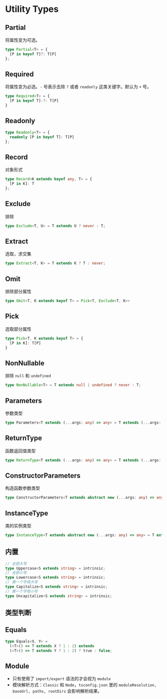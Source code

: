 #  Utility Types

## Partial
将属性变为可选。
``` typescript
type Partial<T> = { 
  [P in keyof T]?: T[P] 
};
```

## Required
将属性变为必选。`-` 号表示去除 `?` 或者 `readonly` 这类关键字。默认为 `+` 号。
```typescript
type Required<T> = { 
  [P in keyof T]-?: T[P] 
}
```

## Readonly
```typescript
type Readonly<T> = { 
  readonly [P in keyof T]: T[P] 
};
```

## Record
对象形式
```typescript
type Record<K extends keyof any, T> = { 
  [P in K]: T 
};
```

## Exclude
排除
```typescript
type Exclude<T, U> = T extends U ? never : T;
```

## Extract
选取，求交集
```typescript
type Extract<T, K> = T extends K ? T : never;
```

## Omit
排除部分属性
```typescript
type Omit<T, K extends keyof T> = Pick<T, Exclude<T, K>>
```

## Pick
选取部分属性
```typescript
type Pick<T, K extends keyof T> = {
  [P in K]: T[P]
}
```

## NonNullable
排除 `null` 和 `undefined`
```typescript
type NonNullable<T> = T extends null | undefined ? never : T;
```

## Parameters
参数类型
```typescript
type Parameters<T extends (...args: any) => any> = T extends (...args: infer P) => any ? P : never;
```

## ReturnType
函数返回值类型
```typescript
type ReturnType<T extends (...args: any) => any> = T extends (...args: any) => infer R ? R : any;
```

## ConstructorParameters
构造函数参数类型
```typescript
type ConstructorParameters<T extends abstract new (...args: any) => any> = T extends abstract new (...args: infer P) => any ? P : never;
```

## InstanceType
类的实例类型
```typescript
type InstanceType<T extends abstract new (...args: any) => any> = T extends abstract new (...args: any) => infer R ? R : any;
```

## 内置
```typescript
// 全部大写
type Uppercase<S extends string> = intrinsic;
// 全部小写
type Lowercase<S extends string> = intrinsic;
// 第一个字母大写
type Capitalize<S extends string> = intrinsic;
// 第一个字母小写
type Uncapitalize<S extends string> = intrinsic;
```

## 类型判断 
## Equals
```typescript
type Equals<X, Y> =
  (<T>() => T extends X ? 1 : 2) extends
  (<T>() => T extends Y ? 1 : 2) ? true : false;
```

## Module

- 只有使用了 `import/export` 语法的才会视为 `module`
- 模块解析方式：`Classic` 和 `Node`，`tsconfig.json` 里的 `moduleResolution, baseUrl, paths, rootDirs` 会影响解析结果。
